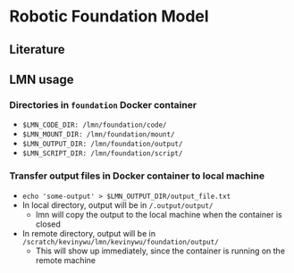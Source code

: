 # Robotic Foundation Model

## Literature

## LMN usage

### Directories in ```foundation``` Docker container

- ```$LMN_CODE_DIR: /lmn/foundation/code/```
- ```$LMN_MOUNT_DIR: /lmn/foundation/mount/```
- ```$LMN_OUTPUT_DIR: /lmn/foundation/output/```
- ```$LMN_SCRIPT_DIR: /lmn/foundation/script/```

### Transfer output files in Docker container to local machine

- ```echo 'some-output' > $LMN_OUTPUT_DIR/output_file.txt```
- In local directory, output will be in ```/.output/output/```
  - lmn will copy the output to the local machine when the container is closed
- In remote directory, output will be in ```/scratch/kevinywu/lmn/kevinywu/foundation/output/```
  - This will show up immediately, since the container is running on the remote machine

